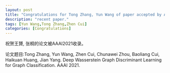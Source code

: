 ```yaml
---
layout: post
title: "Congratulations for Tong Zhang, Yun Wang of paper accepted by AAAI 21!"
description: "recent paper."
tags: [Yun Wang,Tong Zhang,Zhen Cui]
categories: [Congratulations]
---
```

祝贺王贇, 张桐的论文被AAAI2021收录。

论文题目:Tong Zhang, Yun Wang, Zhen Cui, Chunawei Zhou, Baoliang Cui, Haikuan Huang, Jian Yang. Deep Wasserstein Graph Discriminant Learning for Graph Classification. AAAI 2021.



